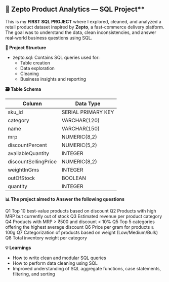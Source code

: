 ## 🧮 Zepto Product Analytics — SQL Project**

This is my **FIRST SQL PROJECT**  where I explored, cleaned, and analyzed a retail product dataset inspired by **Zepto**, a fast-commerce delivery platform. 
The goal was to understand the data, clean inconsistencies, and answer real-world business questions using SQL.

**📂 Project Structure**
- zepto.sql: Contains SQL queries used for:
  - Table creation
  - Data exploration
  - Cleaning
  - Business insights and reporting

**🗃️ Table Schema**

| Column                | Data Type         
|-----------------------|------------------
| sku_id                | SERIAL PRIMARY KEY
| category              | VARCHAR(120)     
| name                  | VARCHAR(150)     
| mrp                   | NUMERIC(8,2)     
| discountPercent       | NUMERIC(5,2)     
| availableQuantity     | INTEGER          
| discountSellingPrice  | NUMERIC(8,2)   
| weightInGms           | INTEGER          
| outOfStock            | BOOLEAN          
| quantity              | INTEGER          


**📊 The project aimed to Answer the following questions**

 Q1  Top 10 best-value products based on discount 
 Q2  Products with high MRP but currently out of stock 
 Q3  Estimated revenue per product category 
 Q4  Products with MRP > ₹500 and discount < 10% 
 Q5  Top 5 categories offering the highest average discount 
 Q6  Price per gram for products ≥ 100g 
 Q7  Categorization of products based on weight (Low/Medium/Bulk) 
 Q8  Total inventory weight per category 

**💡 Learnings**

- How to write clean and modular SQL queries
- How to perform data cleaning using SQL
- Improved understanding of SQL aggregate functions, case statements, filtering, and sorting
